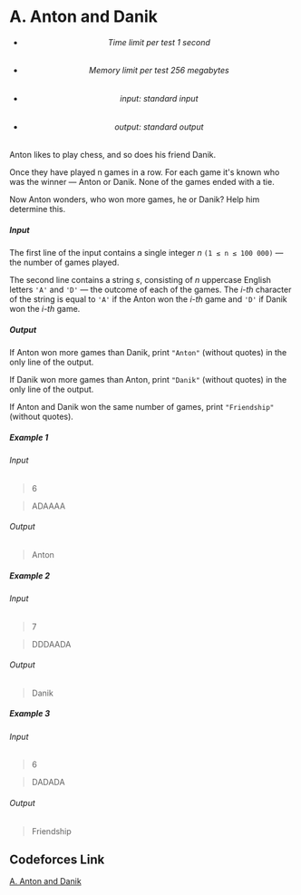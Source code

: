# A. Anton and Danik

- <h6> <center> Time limit per test 1 second </center> </h6>
- <h6> <center> Memory limit per test 256 megabytes </center> </h6>
- <h6> <center> input: standard input </center> </h6>
- <h6> <center>output: standard output </center> </h6>

Anton likes to play chess, and so does his friend Danik.

Once they have played n games in a row. For each game it's known who was the winner — Anton or Danik. None of the games ended with a tie.

Now Anton wonders, who won more games, he or Danik? Help him determine this.
<h5>Input</h5>

The first line of the input contains a single integer *n* `(1 ≤ n ≤ 100 000)` — the number of games played.

The second line contains a string *s*, consisting of *n* uppercase English letters `'A'` and `'D'` — the outcome of each of the games. The *i-th* character of the string is equal to `'A'` if the Anton won the *i-th* game and `'D'` if Danik won the *i-th* game.

<h5>Output</h5>

If Anton won more games than Danik, print `"Anton"` (without quotes) in the only line of the output.

If Danik won more games than Anton, print `"Danik"` (without quotes) in the only line of the output.

If Anton and Danik won the same number of games, print `"Friendship"` (without quotes).

<h5>Example 1</h5>

<h6>Input</h6>

>6

>ADAAAA

<h6>Output</h6>

>Anton 

<h5>Example 2</h5>

<h6>Input</h6>

>7

>DDDAADA

<h6>Output</h6>

>Danik 


<h5>Example 3</h5>

<h6>Input</h6>

>6

>DADADA

<h6>Output</h6>

>Friendship

## Codeforces Link
[A. Anton and Danik](https://codeforces.com/problemset/problem/734/A)
